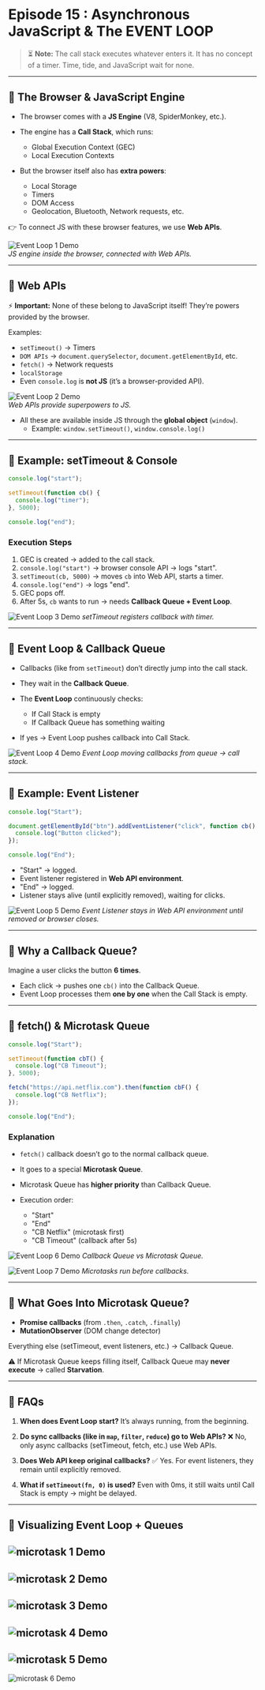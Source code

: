 # Episode 15 : Asynchronous JavaScript & The EVENT LOOP

> ⏳ **Note:** The call stack executes whatever enters it. It has no concept of a timer. Time, tide, and JavaScript wait for none.

---

## 🔹 The Browser & JavaScript Engine

- The browser comes with a **JS Engine** (V8, SpiderMonkey, etc.).
- The engine has a **Call Stack**, which runs:

  - Global Execution Context (GEC)
  - Local Execution Contexts

- But the browser itself also has **extra powers**:
  - Local Storage
  - Timers
  - DOM Access
  - Geolocation, Bluetooth, Network requests, etc.

👉 To connect JS with these browser features, we use **Web APIs**.

![Event Loop 1 Demo](./assets/eventloop1.jpg)  
_JS engine inside the browser, connected with Web APIs._

---

## 🔹 Web APIs

⚡ **Important:** None of these belong to JavaScript itself! They’re powers provided by the browser.

Examples:

- `setTimeout()` → Timers
- `DOM APIs` → `document.querySelector`, `document.getElementById`, etc.
- `fetch()` → Network requests
- `localStorage`
- Even `console.log` is **not JS** (it’s a browser-provided API).

![Event Loop 2 Demo](./assets/eventloop2.jpg)  
_Web APIs provide superpowers to JS._

- All these are available inside JS through the **global object** (`window`).
  - Example: `window.setTimeout()`, `window.console.log()`

---

## 🔹 Example: setTimeout & Console

```js
console.log("start");

setTimeout(function cb() {
  console.log("timer");
}, 5000);

console.log("end");
```

### Execution Steps

1. GEC is created → added to the call stack.
2. `console.log("start")` → browser console API → logs "start".
3. `setTimeout(cb, 5000)` → moves `cb` into Web API, starts a timer.
4. `console.log("end")` → logs "end".
5. GEC pops off.
6. After 5s, `cb` wants to run → needs **Callback Queue + Event Loop**.

![Event Loop 3 Demo](./assets/eventloop3.jpg)
_setTimeout registers callback with timer._

---

## 🔹 Event Loop & Callback Queue

- Callbacks (like from `setTimeout`) don’t directly jump into the call stack.
- They wait in the **Callback Queue**.
- The **Event Loop** continuously checks:

  - If Call Stack is empty
  - If Callback Queue has something waiting

- If yes → Event Loop pushes callback into Call Stack.

![Event Loop 4 Demo](./assets/eventloop4.jpg)
_Event Loop moving callbacks from queue → call stack._

---

## 🔹 Example: Event Listener

```js
console.log("Start");

document.getElementById("btn").addEventListener("click", function cb() {
  console.log("Button clicked");
});

console.log("End");
```

- "Start" → logged.
- Event listener registered in **Web API environment**.
- "End" → logged.
- Listener stays alive (until explicitly removed), waiting for clicks.

![Event Loop 5 Demo](./assets/eventloop5.jpg)
_Event Listener stays in Web API environment until removed or browser closes._

---

## 🔹 Why a Callback Queue?

Imagine a user clicks the button **6 times**.

- Each click → pushes one `cb()` into the Callback Queue.
- Event Loop processes them **one by one** when the Call Stack is empty.

---

## 🔹 fetch() & Microtask Queue

```js
console.log("Start");

setTimeout(function cbT() {
  console.log("CB Timeout");
}, 5000);

fetch("https://api.netflix.com").then(function cbF() {
  console.log("CB Netflix");
});

console.log("End");
```

### Explanation

- `fetch()` callback doesn’t go to the normal callback queue.
- It goes to a special **Microtask Queue**.
- Microtask Queue has **higher priority** than Callback Queue.
- Execution order:

  - "Start"
  - "End"
  - "CB Netflix" (microtask first)
  - "CB Timeout" (callback after 5s)

![Event Loop 6 Demo](./assets/eventloop6.jpg)
_Callback Queue vs Microtask Queue._

![Event Loop 7 Demo](./assets/microtask.gif)
_Microtasks run before callbacks._

---

## 🔹 What Goes Into Microtask Queue?

- **Promise callbacks** (from `.then`, `.catch`, `.finally`)
- **MutationObserver** (DOM change detector)

Everything else (setTimeout, event listeners, etc.) → Callback Queue.

⚠️ If Microtask Queue keeps filling itself, Callback Queue may **never execute** → called **Starvation**.

---

## 🔹 FAQs

1. **When does Event Loop start?**
   It’s always running, from the beginning.

2. **Do sync callbacks (like in `map`, `filter`, `reduce`) go to Web APIs?**
   ❌ No, only async callbacks (setTimeout, fetch, etc.) use Web APIs.

3. **Does Web API keep original callbacks?**
   ✅ Yes. For event listeners, they remain until explicitly removed.

4. **What if `setTimeout(fn, 0)` is used?**
   Even with 0ms, it still waits until Call Stack is empty → might be delayed.

---

## 🔹 Visualizing Event Loop + Queues

![microtask 1 Demo](./assets/microtask1.gif)
---
![microtask 2 Demo](./assets/microtask2.gif)
---
![microtask 3 Demo](./assets/microtask3.gif)
---
![microtask 4 Demo](./assets/microtask4.gif)
---
![microtask 5 Demo](./assets/microtask5.gif)
---
![microtask 6 Demo](./assets/microtask6.gif)
